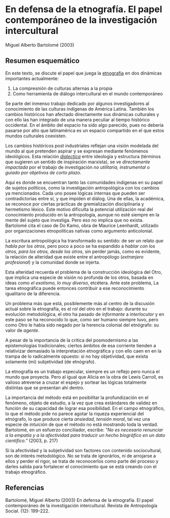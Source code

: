 # En defensa de la etnografía. El papel contemporáneo de la investigación intercultural

Miguel Alberto Bartolomé (2003)

## Resumen esquemático

En este texto, se discute el papel que juega la [etnografia](etnografia.md) en dos dinámicas importantes actualmente:

1. La compresnión de culturas alternas a la propia
1. Como herramienta de diálogo intercultural en el mundo contemporáneo

Se parte del inmenso trabajo dedicado por algunos investigadores al conocimiento de las culturas indígenas de América Latina. También los cambios históricos han afectado directamente sus dinámicas culturales y con ello las han integrado de una manera peculiar al tiempo histórico occidental. En el ámbito del espacio ha sido algo parecido, pues no debería pasarse por alto que latinamérica es un espacio compartido en el que estos mundos culturales coexisten.

Los cambios históricos post industriales reflejan una visión modelada del mundo al que pretenden aspirar y se expresan mediante fenómenos ideológicos. Esta relación *[dialectica](dialectica.md)* entre ideología y estructura (términos que sugieren un sentido de inspiración marxista), se ve *directamente impactada* por el trabajo de investigación *no utilitaria, instrumental* o *guiado por objetivos de corto plazo*.

Aquí es donde se encuentran tanto las comunidades indígenas en su papel de sujetos políticos, como la investigación antropológica con los cambios ya mencionados. Cada uno posee lógicas internas que pueden ser contradictorias entre sí, y que impiden el diálog. Una de ellas, la académica, se reconoce por ciertas prácticas de gremialización disciplinaria y hermetismo léxico. Este motivo dificulta la potencial utilización real del conocimiento producido en la antropología, aunque no esté siempre en la mente del sujeto que investiga. Pero eso no implica que no exista. Bartolomé cita el caso de Do Kamo, obra de Maurice Leenhardt, utilizado por organizaciones etnopolíticas nativas como argumento anticolonial.

La escritura antropológica ha transformado su sentido: de ser un relato *que habla por los otros*, pero poco a poco se ha expandido a *hablar con los otros, para los otros, desde los otros*, sin perder jamás, como es evidente, la relación de alteridad que existe entre el antropólogo (*extranjero profesional*) y la comunidad donde se injerta.

Esta alteridad recuerda el problema de la construcción ideológica del Otro, que implica una especie de visión no profunda de los otros, basada en ideas como *el exotismo, lo muy diverso*, etcétera. Ante este problema, La tarea etnográfica puede entonces contribuir a ese reconocimiento igualitario de la diferencia.

Un problema más que está, posiblemente más al centro de la discusión actual sobre la etnografía, es el *rol* del otro en el trabajo: durante su evolución metodológica, el otro ha pasado de *informante* a *interlocutor* y en este paso se ha reconocido lo que, como ser humano siempre tuvo, pero como Otro le había sido negado por la herencia colonial del etnógrafo: su valor de *agente*.

A pesar de la importancia de la crítica del posmodernismo a las epistemologías tradicionales; ciertos ámbitos de esa corriente tienden a relativizar demasiado la interpretación etnográfica y con ello caen en en la trampa de lo radicalmente opuesto: si no hay objetividad, que exista solamente (mi) subjetividad (de etnógrafo).

La etnografía es un trabajo especular, siempre es un reflejo pero nunca el mundo que proyecta. Pero al igual que Alicia en la obra de Lewis Carroll, es valioso atreverse a cruzar el espejo y sortear las lógicas totalmente distintas que se presentan ahí dentro.

La importancia del método está en posibilitar la profundización en el fenómeno, objeto de estudio, a la vez que crea estándares de validez en función de su capacidad de lograr esa posibilidad. En el campo etnográfico, lo que el método pide no parece agotar la riqueza experiencial del etnógrafo, lo que produce cierta *ansiedad*, *tensión moral*, tal vez una especie de *intuición* de que el método no está mostrando toda la verdad. Bartolomé, en un esfuerzo conciliador, escribe: *"No es necesario renunciar a la empatía y a la afectividad para traducir un hecho biográfico en un dato científico."* (2003, p. 217)

Si la afectividad y la subjetividad son factores con contenido sociocultural, son de interés metodológico. No se trata de ignorárlos, ni de arrojarse a ellos y perder el rigor, se trata de reconocerlos como parte del proceso y darles salida para fortalecer el conocimiento que se está creando con el trabajo etnográfico.

## Referencias

Bartolomé, Miguel Alberto (2003) En defensa de la etnografía. El papel contemporáneo de la investigación intercultural. Revista de Antropología Social. (12): 199-222.
